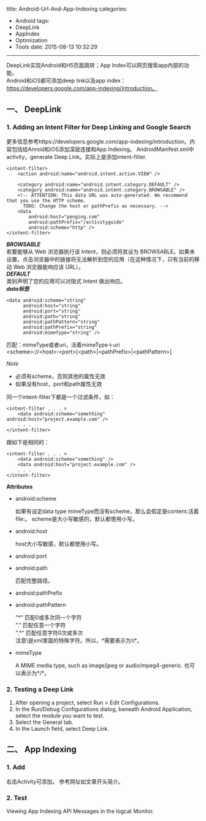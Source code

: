 title: Android-Url-And-App-Indexing
categories:
  - Android
tags:
  - DeepLink
  - AppIndex
  - Optimization
  - Tools
date: 2015-08-13 10:32:29
---
DeepLink实现Android和H5页面跳转；App Index可以网页搜索app内部的功能。    
Android和iOS都可添加deep link以及app index：https://developers.google.com/app-indexing/introduction。


## 一、 DeepLink

### 1. Adding an Intent Filter for Deep Linking and Google Search
更多信息参考https://developers.google.com/app-indexing/introduction。内容包括给Anroid和iOS添加深层连接和App Indexing。
AndroidManifest.xml中activity，generate Deep Link。实际上是添加intent-filter.

```
<intent-filter>
    <action android:name="android.intent.action.VIEW" />

    <category android:name="android.intent.category.DEFAULT" />
    <category android:name="android.intent.category.BROWSABLE" />
    <!-- ATTENTION: This data URL was auto-generated. We recommend that you use the HTTP scheme.
      TODO: Change the host or pathPrefix as necessary. -->
    <data
        android:host="penging.com"
        android:pathPrefix="/activityguide"
        android:scheme="http" />
</intent-filter>
```
	
***BROWSABLE***    
若要能够从 Web 浏览器执行该 Intent，则必须将其设为 BROWSABLE。如果未设置，点击浏览器中的链接将无法解析到您的应用（在这种情况下，只有当前的移动 Web 浏览器能响应该 URL）。    
***DEFAULT***    
类别声明了您的应用可以对隐式 Intent 做出响应。    
***data标签***    

```
<data android:scheme="string"
      android:host="string"
      android:port="string"
      android:path="string"
      android:pathPattern="string"
      android:pathPrefix="string"
      android:mimeType="string" />
```
匹配：mimeType或者uri，活着mimeType＋uri    
\<scheme>://\<host>:\<port>[\<path>|\<pathPrefix>|\<pathPattern>]

*Note*    

* 必须有scheme，否则其他的属性无效
* 如果没有host，port和path属性无效

同一个intent-filter下都是一个过滤条件，如：

```
<intent-filter . . . >
    <data android:scheme="something" android:host="project.example.com" />
    . . .
</intent-filter>
```
跟如下是相同的：

```
<intent-filter . . . >
    <data android:scheme="something" />
    <data android:host="project.example.com" />
    . . .
</intent-filter>
```

**Attributes**

* android:scheme

	如果有设定data type mimeType而没有scheme，那么会假定是content:活着file:。
	scheme是大小写敏感的，默认都使用小写。

* android:host    

	host大小写敏感，默认都使用小写。

* android:port
* android:path

	匹配完整路径。

* android:pathPrefix
* android:pathPattern

	"\*" 匹配0或多次同一个字符    
	"." 匹配任意一个字符    
	".*" 匹配任意字符0次或多次    
	注意\是xml里面的特殊字符。所以，\*需要表示为\\\\\*。

* mimeType

	A MIME media type, such as image/jpeg or audio/mpeg4-generic. 也可以表示为\*/*。


### 2. Testing a Deep Link

1. After opening a project, select Run > Edit Configurations.
2. In the Run/Debug Configurations dialog, beneath Android Application, select the module you want to test.
3. Select the General tab.
4. In the Launch field, select Deep Link. 

## 二、 App Indexing
### 1. Add
右击Activity可添加。
参考网址如文章开头简介。
### 2. Test
Viewing App Indexing API Messages in the logcat Monitor.